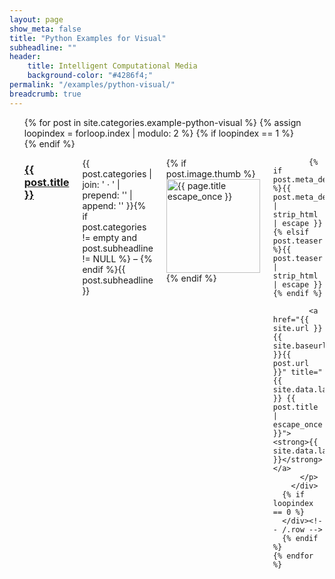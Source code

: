 ```yaml
---
layout: page
show_meta: false
title: "Python Examples for Visual"
subheadline: ""
header:
    title: Intelligent Computational Media
    background-color: "#4286f4;"
permalink: "/examples/python-visual/"
breadcrumb: true
---
```

<ul>
	{% for post in site.categories.example-python-visual %}
	  {% assign loopindex = forloop.index | modulo: 2 %}
	  {% if loopindex == 1 %}
		<div class="row">
	  {% endif %}
		<div class="small-6 columns">
		  <h3><a href="{{ site.url }}{{ site.baseurl }}{{ post.url }}">{{ post.title }}</a></h3>
		  <p class="subheadline">{{ post.categories | join: ' &middot; ' | prepend: '<span class="subheader">' | append: '</span>' }}{% if post.categories != empty and post.subheadline != NULL %} – {% endif %}{{ post.subheadline }}</p>
		  <p>
			{% if post.image.thumb %}<a href="{{ site.url }}{{ site.baseurl }}{{ post.url }}" title="{{ post.title | escape_once }}"><img src="{{ site.urlimg }}{{ post.image.thumb }}" class="alignleft" width="150" height="150" alt="{{ page.title escape_once }}"></a>{% endif %}

			{% if post.meta_description %}{{ post.meta_description | strip_html | escape }}{% elsif post.teaser %}{{ post.teaser | strip_html | escape }}{% endif %}

			<a href="{{ site.url }}{{ site.baseurl }}{{ post.url }}" title="{{ site.data.language.read }} {{ post.title | escape_once }}"><strong>{{ site.data.language.read_more }}</strong></a>
		  </p>
		</div>
	  {% if loopindex == 0 %}
	  </div><!-- /.row -->
	  {% endif %}
    {% endfor %}
</ul>